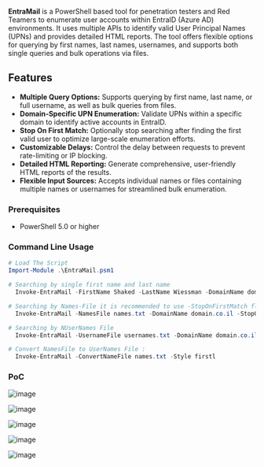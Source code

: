 **EntraMail** is a PowerShell based tool for penetration testers and Red Teamers to enumerate user accounts within EntraID (Azure AD) environments. It uses multiple APIs to identify valid User Principal Names (UPNs) and provides detailed HTML reports. The tool offers flexible options for querying by first names, last names, usernames, and supports both single queries and bulk operations via files.

## Features

- **Multiple Query Options:** Supports querying by first name, last name, or full username, as well as bulk queries from files.
- **Domain-Specific UPN Enumeration:** Validate UPNs within a specific domain to identify active accounts in EntraID.
- **Stop On First Match:** Optionally stop searching after finding the first valid user to optimize large-scale enumeration efforts.
- **Customizable Delays:** Control the delay between requests to prevent rate-limiting or IP blocking.
- **Detailed HTML Reporting:** Generate comprehensive, user-friendly HTML reports of the results.
- **Flexible Input Sources:** Accepts individual names or files containing multiple names or usernames for streamlined bulk enumeration.

### Prerequisites

- PowerShell 5.0 or higher

### Command Line Usage

```powershell
# Load The Script
Import-Module .\EntraMail.psm1
```
```powershell
# Searching by single first name and last name
  Invoke-EntraMail -FirstName Shaked -LastName Wiessman -DomainName domain.co.il
```
```powershell
# Searching by Names-File it is recommended to use -StopOnFirstMatch flag
  Invoke-EntraMail -NamesFile names.txt -DomainName domain.co.il -StopOnFirstMatch
```
```powershell
# Searching by NUserNames File
  Invoke-EntraMail -UsernameFile usernames.txt -DomainName domain.co.il -OutputFilePath report.html
```

```powershell
# Convert NamesFile to UserNames File :
  Invoke-EntraMail -ConvertNameFile names.txt -Style firstl 
```

### PoC

![image](https://github.com/user-attachments/assets/11e2771c-78c7-46c9-b049-6a1634bbf9c1)

![image](https://github.com/user-attachments/assets/18117c85-3413-4094-bcd0-4726bbf75f8a)

![image](https://github.com/user-attachments/assets/a7670d0c-4525-476e-8c8c-715231619409)

![image](https://github.com/user-attachments/assets/f0470fb4-e6f5-44fa-b4bb-96a938642633)

![image](https://github.com/user-attachments/assets/024f808e-9c00-4f8a-9c7f-c03d82b88b60)


